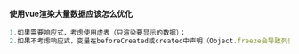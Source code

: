 #### 使用vue渲染大量数据应该怎么优化

```js
1.如果需要响应式，考虑使用虚表（只渲染要显示的数据）；
2.如果不考虑响应式，变量在beforeCreated或created中声明（Object.freeze会导致列表无法增加数据）
```

